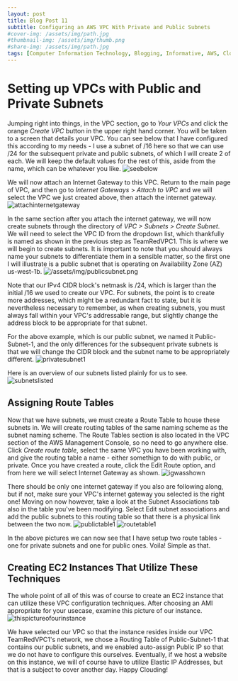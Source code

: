 ```yaml
---
layout: post
title: Blog Post 11
subtitle: Configuring an AWS VPC With Private and Public Subnets
#cover-img: /assets/img/path.jpg
#thumbnail-img: /assets/img/thumb.png
#share-img: /assets/img/path.jpg
tags: [Computer Information Technology, Blogging, Informative, AWS, Cloud Computing, Subnetting]
---
```


# Setting up VPCs with Public and Private Subnets 

Jumping right into things, in the VPC section, go to _Your VPCs_ and click the orange _Create VPC_ button in the upper right hand corner. You will be taken to a screen that details your VPC. You can see below that I have configured this according to my needs - I use a subnet of /16 here so that we can use /24 for the subsequent private and public subnets, of which I will create 2 of each. We will keep the default values for the rest of this, aside from the name, which can be whatever you like. ![seebelow](/assets/img/seebelow.png)

We will now attach an Internet Gateway to this VPC. Return to the main page of VPC, and then go to _Internet Gateways_ > _Attach to VPC_ and we will select the VPC we just created above, then attach the internet gateway. ![attachinternetgateway](/assets/img/attachig.png) 

In the same section after you attach the internet gateway, we will now create subnets through the directory of _VPC > Subnets > Create Subnet_. We will need to select the VPC ID from the dropdown list, which thankfully is named as shown in the previous step as TeamRedVPC1. This is where we will begin to create subnets. It is important to note that you should always name your subnets to differentiate them in a sensible matter, so the first one I will illustrate is a public subnet that is operating on Availability Zone (AZ) us-west-1b. ![/assets/img/publicsubnet.png](/assets/img/publicsubnet.png)

Note that our IPv4 CIDR block's netmask is /24, which is larger than the initial /16 we used to create our VPC. For subnets, the point is to create more addresses, which might be a redundant fact to state, but it is nevertheless necessary to remember, as when creating subnets, you must always fall within your VPC's addressable range, but slightly change the address block to be appropriate for that subnet. 

For the above example, which is our public subnet, we named it Public-Subnet-1, and the only differences for the subsequent private subnets is that we will change the CIDR block and the subnet name to be appropriately different. ![privatesubnet1](/assets/img/privatesubnett.png) 

Here is an overview of our subnets listed plainly for us to see. ![subnetslisted](/assets/img/subnetslisted.png)

## Assigning Route Tables

Now that we have subnets, we must create a Route Table to house these subnets in. We will create routing tables of the same naming scheme as the subnet naming scheme. The Route Tables section is also located in the VPC section of the AWS Management Console, so no need to go anywhere else. Click _Create route table_, select the same VPC you have been working with, and give the routing table a name - either somethign to do with public, or private. Once you have created a route, click the Edit Route option, and from here we will select Internet Gateway as shown. ![igwasshown](/assets/img/igwas.png) 

There should be only one internet gateway if you also are following along, but if not, make sure your VPC's internet gateway you selected is the right one! Moving on now however, take a look at the Subnet Associations tab also in the table you've been modifying. Select Edit subnet associations and add the public subnets to this routing table so that there is a physical link between the two now. ![publictable1](/assets/img/publictable1.png) ![routetable1](/assets/img/routetable1.png)

In the above pictures we can now see that I have setup two route tables - one for private subnets and one for public ones. Voila! Simple as that.

## Creating EC2 Instances That Utilize These Techniques

The whole point of all of this was of course to create an EC2 instance that can utilize these VPC configuration techniques. After choosing an AMI appropriate for your usecase, examine this picture of our instance. ![thispictureofourinstance](/assets/img/thispictureofourinstance.png)

We have selected our VPC so that the instance resides inside our VPC TeamRedVPC1's network, we chose a Routing Table of Public-Subnet-1 that contains our public subnets, and we enabled auto-assign Public IP so that we do not have to configure this ourselves. Eventually, if we host a website on this instance, we will of course have to utilize Elastic IP Addresses, but that is a subject to cover another day. Happy Clouding!